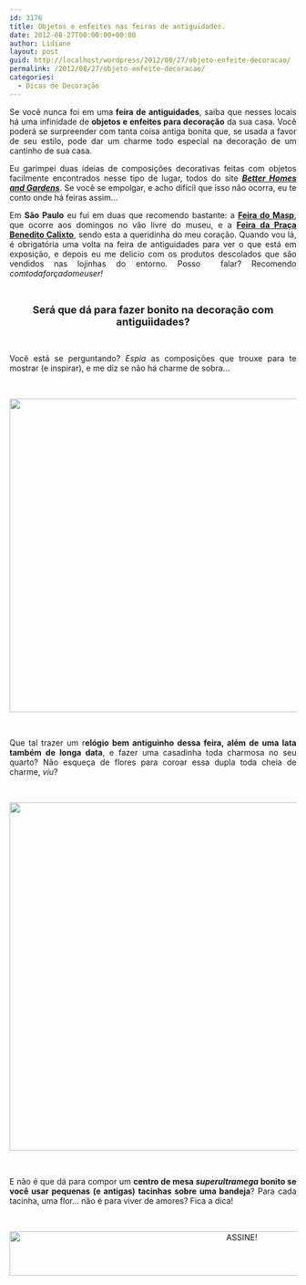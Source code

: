 ```yaml
---
id: 3176
title: Objetos e enfeites nas feiras de antiguidades.
date: 2012-08-27T00:00:00+00:00
author: Lidiane
layout: post
guid: http://localhost/wordpress/2012/08/27/objeto-enfeite-decoracao/
permalink: /2012/08/27/objeto-enfeite-decoracao/
categories:
  - Dicas de Decoração
---
```

<p style="text-align: justify;">
  Se você nunca foi em uma<strong> feira de antiguidades</strong>, saiba que nesses locais há uma infinidade de <strong>objetos e enfeites para decoração</strong> da sua casa. Você poderá se surpreender com tanta coisa antiga bonita que, se usada a favor de seu estilo, pode dar um charme todo especial na decoração de um cantinho de sua casa.
</p>

<p style="text-align: justify;" align="justify">
  Eu garimpei duas ideias de composições decorativas feitas com objetos facilmente encontrados nesse tipo de lugar, todos do site <strong><em><a href="http://www.bhg.com/" target="_blank">Better Homes and Gardens</a></em></strong>. Se você se empolgar, e acho difícil que isso não ocorra, eu te conto onde há feiras assim…
</p>

<!--more-->

<p align="justify">
  Em <strong>São Paulo</strong> eu fui em duas que recomendo bastante: a <strong><a href="http://www.aaesp.art.br/historia_index.asp" target="_blank">Feira do Masp</a></strong>, que ocorre aos domingos no vão livre do museu, e a <strong><a href="http://www.pracabeneditocalixto.com.br/" target="_blank">Feira da Praça Benedito Calixto</a></strong>, sendo esta a queridinha do meu coração. Quando vou lá, é obrigatória uma volta na feira de antiguidades para ver o que está em exposição, e depois eu me delicio com os produtos descolados que são vendidos nas lojinhas do entorno. Posso  falar? Recomendo <em>comtodaforçadomeuser!</em>
</p>

&nbsp;

<p align="center">
  <strong><span style="font-size: large;">Será que dá para fazer bonito na decoração com antiguiidades?</span></strong>
</p>

&nbsp;

<p align="justify">
  Você está se perguntando? <em>Espia</em> as composições que trouxe para te mostrar (e inspirar), e me diz se não há charme de sobra…
</p>

&nbsp;

<p align="center">
  <a href="http://www.trololodemulher.com.br/2012/08/27/objeto-enfeite-decoracao/objetos-enfeites-decoracao-antiguidades/" rel="attachment wp-att-9053"><img class="alignnone size-full wp-image-9053" title="OBJETOS-ENFEITES-DECORACAO-ANTIGUIDADES" src="http://www.trololodemulher.com.br/blog/wp-content/uploads/2012/08/OBJETOS-ENFEITES-DECORACAO-ANTIGUIDADES.jpg" alt="" width="550" height="550" /></a>
</p>

&nbsp;

<p align="justify">
  Que tal trazer um r<strong>elógio bem antiguinho dessa feira, além de uma lata também de longa data</strong>, e fazer uma casadinha toda charmosa no seu quarto? Não esqueça de flores para coroar essa dupla toda cheia de charme, <em>viu</em>?
</p>

&nbsp;

<p align="center">
  <a href="http://www.trololodemulher.com.br/2012/08/27/objeto-enfeite-decoracao/objetos-enfeites-decoracao-antiguidades2/" rel="attachment wp-att-9054"><img class="alignnone size-full wp-image-9054" title="OBJETOS-ENFEITES-DECORACAO-ANTIGUIDADES[2]" src="http://www.trololodemulher.com.br/blog/wp-content/uploads/2012/08/OBJETOS-ENFEITES-DECORACAO-ANTIGUIDADES2.jpg" alt="" width="550" height="611" /></a>
</p>

&nbsp;

<p align="justify">
  E não é que dá para compor um <strong>centro de mesa <em>superultramega</em> bonito se você usar pequenas (e antigas) tacinhas sobre uma bandeja</strong>? Para cada tacinha, uma flor… não é para viver de amores? Fica a dica!
</p>

&nbsp;

<p align="center">
  <a href="http://feedburner.google.com/fb/a/mailverify?uri=blogBichaFemea&loc=en_US" target="_blank"><img class="alignnone size-full wp-image-10439" src="http://www.trololodemulher.com.br/blog/wp-content/uploads/2014/09/ASSINE.png" alt="ASSINE!" width="800" height="78" /></a>
</p>